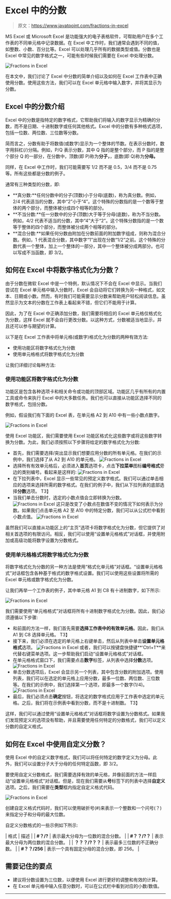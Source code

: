 # Excel 中的分数

> 原文：<https://www.javatpoint.com/fractions-in-excel>

MS Excel 或 Microsoft Excel 是功能强大的电子表格软件，可帮助用户在多个工作表的不同单元格中记录数据。在 Excel 中工作时，我们通常会遇到不同的值，如整数、小数、百分比等。Excel 可以处理几乎所有的数据类型或值。分数也是 Excel 中常见的数字格式之一，可能有些时候我们需要在 Excel 中处理分数。

![Fractions in Excel](img/dcadbd4409368c48946223d6899391a9.png)

在本文中，我们讨论了 Excel 中分数的简单介绍以及如何在 Excel 工作表中正确使用分数。使用这些方法，我们可以在 Excel 单元格中输入数字，并将其显示为分数。

## Excel 中的分数介绍

Excel 中的分数是指特定的数字格式，它帮助我们将输入的数字显示为精确的分数，而不是日期、十进制数字或任何其他格式。Excel 中的分数有多种格式选项，包括一位数、两位数、三位数等分数。

简而言之，分数有助于将数值(或数字)显示为一个整体的节数。在表示分数时，数字用斜杠(/)分隔。例如，P/Q 表示分数，其中 Q 指的是整个部分，而 P 指的是整个部分 Q 的一部分，在分数中，顶数(即 P)称为**分子，**，底数(即 Q)称为**分母。**

同样，在 Excel 中工作时，我们可能需要写 1/2 而不是 0.5，3/4 而不是 0.75 等。所有这些都是分数的例子。

通常有三种类型的分数，即:

*   **真分数:**任何分数中的分子(顶数)小于分母(底数)，称为真分数。例如，2/4 代表适当的分数，其中“2”小于“4”。这个特殊的分数指的是一个数等于整体的两个部分，而整体被分成四个相等的部分。
*   **不当分数:**任一分数中的分子(顶数)大于等于分母(底数)，称为不当分数。例如，4/2 代表不适当的分数，其中“4”大于“2”。这个特殊分数指的是一个数等于整体的四个部分，而整体被分成两个相等的部分。
*   **混合分数:**如果任何分数由附加在分数前面的附加数字组成，则称为混合分数。例如，1 代表混合分数，其中数字“1”出现在分数“1/2”之前。这个特殊的分数代表一个整体，加上一个整体的一部分，其中一个整体被分成两部分。也可以写成不当函数，即 3/2。

## 如何在 Excel 中将数字格式化为分数？

由于分数在微软 Excel 中是一个特例，默认情况下不会在 Excel 中显示。当我们尝试在 Excel 单元格中输入分数时，Excel 会自动将它们转换为另一种格式，如文本、日期或小数。然而，有时我们可能需要显示分数来帮助用户轻松阅读信息。虽然显示为文本的分数在工作表上看起来不错，但它们不能用于计算。

因此，为了在 Excel 中正确添加分数，我们需要将相应的 Excel 单元格仅格式化为分数，这样 Excel 就不会自行更改分数。以这种方式，分数被适当地显示，并且还可以参与期望的计算。

以下是在 Excel 工作表中将单元格(或数字)格式化为分数的两种有效方法:

*   使用功能区将数字格式化为分数
*   使用单元格格式将数字格式化为分数

让我们详细讨论每种方法:

### 使用功能区将数字格式化为分数

功能区是包含各种选项卡和相关命令或功能的顶部区域。功能区几乎有所有的内置工具或命令来执行 Excel 中的大多数任务。我们也可以直接从功能区选择不同的数字格式，包括分数。

例如，假设我们有下面的 Excel 表，在单元格 A2 到 A10 中有一些小数点数字。

![Fractions in Excel](img/6e2ba437afde65ee6ec269c5f491fe48.png)

使用 Excel 功能区，我们需要使用 Excel 功能区格式化这些数字或将这些数字转换为分数。为此，我们必须按照以下步骤将给定的数字格式化为分数:

*   首先，我们需要选择/突出显示我们想要应用分数的所有单元格。在我们的示例中，我们选择了从 A2 到 A10 的单元格。
    ![Fractions in Excel](img/ac78393d8a9a728c3893405200bc5400.png)
*   选择所有有效单元格后，必须进入**首页**选项卡，点击**下拉菜单**图标**编号格式**旁边的类别编号。看起来是这样的:
    ![Fractions in Excel](img/4a3d2f1f2d74038c0aac73d72300256b.png)
*   在下拉列表中，Excel 显示一些常见的预定义数字格式。我们可以通过单击相应的选项来选择所需的数字格式。在我们的例子中，我们从下拉列表的底部选择**分数**选项。
    T3】
*   当我们单击分数时，选定的小数点值会立即转换为分数。
    ![Fractions in Excel](img/572afe3aee6eabbf723b6e1fd452998f.png)
    这只是改变了小数点在数值不变的情况下如何表示为分数。如果我们点击单元格 A2 至 A10 中的特定分数，我们可以从公式栏中看到小数点值。
    ![Fractions in Excel](img/96d8b818489f553bf43ee25e231f933b.png)

虽然我们可以直接从功能区上的“主页”选项卡将数字格式化为分数，但它提供了对相关首选项的有限访问。相反，我们可以使用“设置单元格格式”对话框，并使用附加或高级功能将数字设置为分数格式。

### 使用单元格格式将数字格式化为分数

将数字格式化为分数的另一种方法是使用“格式化单元格”对话框。“设置单元格格式”对话框包含各种基于格式的数字格式设置。我们可以使用这些设置将所需的 Excel 单元格或数字格式化为分数。

让我们再举一个工作表的例子，其中单元格 A1 到 C8 有十进制数字，如下所示:

![Fractions in Excel](img/d6822fbca628e0975eaed7c414081047.png)

我们需要使用“单元格格式”对话框将所有十进制数字格式化为分数。因此，我们必须遵循以下步骤:

*   和前面的方法一样，我们首先需要**选择工作表中的有效单元格**。因此，我们从 A1 到 C8 选择单元格。
    T3】
*   接下来，我们必须在选定的单元格上右键单击，然后从列表中单击**设置单元格格式**选项。
    ![Fractions in Excel](img/4fa6586a6357127e752386a34cfa0de0.png)
    或者，我们可以按键盘快捷键**‘Ctrl+1’**来代替右键菜单选项。这一步帮助我们启动“设置单元格格式”对话框。
*   在单元格格式窗口下，我们需要点击**数字**标签，从列表中选择**分数**选项。
    ![Fractions in Excel](img/5f73eef35eded3162ed8d9d906a00805.png)
*   单击分数选项后，Excel 会显示另一个列表，其中包含分数的附加选项。使用列表，我们可以在选定的单元格上应用分数，最多一位数、两位数、三位数等。在我们的示例中，我们选择第一个选项，即最多一个数字(1/4)。
    ![Fractions in Excel](img/d9c7ba56165c76d33359f10fc86f0848.png)
*   最后，我们必须点击**确定**按钮，将选定的数字格式应用于工作表中选定的单元格。之后，我们将在示例表中看到分数，而不是十进制数。
    T3】

这样，我们可以通过使用“设置单元格格式”对话框将数字设置为分数格式。如果我们发现预定义的选项没有帮助，并且需要使用任何特定的分数格式，我们可以定义分数的自定义格式。

## 如何在 Excel 中使用自定义分数？

使用 Excel 中的自定义数字格式，我们可以将任何特定的数字定义为分母。此外，我们可以设置分子大于分母的任何特定函数，即 3/2。

要使用自定义分数格式，我们需要选择有效的单元格，并像前面的方法一样启动“设置单元格格式”对话框。但是，现在我们需要从**号**标签下的列表中选择**自定义**选项。之后，我们需要在**类型**框内指定自定义格式代码。

![Fractions in Excel](img/e5cba95cedec41fc7662d08554b84d01.png)

创建自定义格式代码时，我们可以使用破折号(#)来表示一个整数和一个问号(？)来指定分子和分母的最大位数。

自定义分数格式的一些示例如下所示:

| 格式 | 描述 |
| **#？/?** | 表示最大分母为一位数的混合分数。 |
| **#？？/?？** | 表示最大分母为两位数的混合分数。 |
| **？？？/?？？** | 表示最多三位数的不正确分数。 |
| **#？？/256** | 表示一个具有固定分母的混合分数，即 256。 |

## 需要记住的要点

*   建议将分数设置为三位数，以便使用 Excel 进行更好的调整和有效的计算。
*   在 Excel 单元格中输入任意分数时，可以在公式栏中看到对应的小数/数值。

* * *